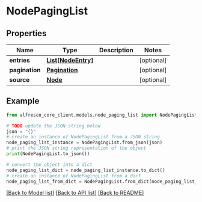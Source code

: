 # NodePagingList


## Properties

Name | Type | Description | Notes
------------ | ------------- | ------------- | -------------
**entries** | [**List[NodeEntry]**](NodeEntry.md) |  | [optional] 
**pagination** | [**Pagination**](Pagination.md) |  | [optional] 
**source** | [**Node**](Node.md) |  | [optional] 

## Example

```python
from alfresco_core_client.models.node_paging_list import NodePagingList

# TODO update the JSON string below
json = "{}"
# create an instance of NodePagingList from a JSON string
node_paging_list_instance = NodePagingList.from_json(json)
# print the JSON string representation of the object
print(NodePagingList.to_json())

# convert the object into a dict
node_paging_list_dict = node_paging_list_instance.to_dict()
# create an instance of NodePagingList from a dict
node_paging_list_from_dict = NodePagingList.from_dict(node_paging_list_dict)
```
[[Back to Model list]](../README.md#documentation-for-models) [[Back to API list]](../README.md#documentation-for-api-endpoints) [[Back to README]](../README.md)


